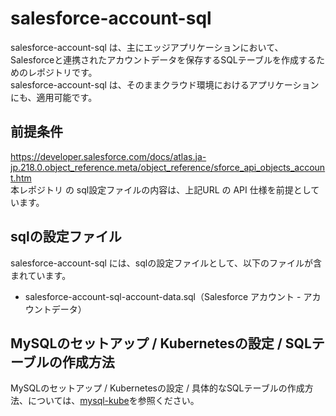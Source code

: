 # salesforce-account-sql 

salesforce-account-sql は、主にエッジアプリケーションにおいて、Salesforceと連携されたアカウントデータを保存するSQLテーブルを作成するためのレポジトリです。    
salesforce-account-sql は、そのままクラウド環境におけるアプリケーションにも、適用可能です。    

## 前提条件  
https://developer.salesforce.com/docs/atlas.ja-jp.218.0.object_reference.meta/object_reference/sforce_api_objects_account.htm     
本レポジトリ の sql設定ファイルの内容は、上記URL の API 仕様を前提としています。  

## sqlの設定ファイル

salesforce-account-sql には、sqlの設定ファイルとして、以下のファイルが含まれています。    

* salesforce-account-sql-account-data.sql（Salesforce アカウント - アカウントデータ）

## MySQLのセットアップ / Kubernetesの設定 / SQLテーブルの作成方法

MySQLのセットアップ / Kubernetesの設定 / 具体的なSQLテーブルの作成方法、については、[mysql-kube](https://github.com/latonaio/mysql-kube)を参照ください。
